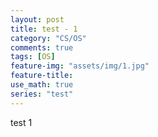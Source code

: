 ```yaml
---
layout: post
title: test - 1
category: "CS/OS"
comments: true
tags: [OS]
feature-img: "assets/img/1.jpg"
feature-title:
use_math: true
series: "test"
---
```


test 1
